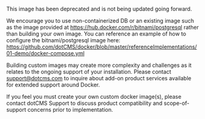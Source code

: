 This image has been deprecated and is not being updated going forward.

We encourage you to use non-containerized DB or an existing image such as the image provided at https://hub.docker.com/r/bitnami/postgresql rather than building your own image.  You can reference an example of how to configure the bitnami/postgresql image here:  https://github.com/dotCMS/docker/blob/master/referenceImplementations/01-demo/docker-compose.yml

Building custom images may create more complexity and challenges as it relates to the ongoing support of your installation.  Please contact support@dotcms.com to inquire about add-on product services available for extended support around Docker.  

If you feel you must create your own custom docker image(s), please contact dotCMS Support to discuss product compatibility and scope-of-support concerns prior to implementation.